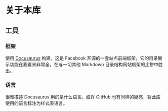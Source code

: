 # 关于本库

## 工具

### 框架

使用 [Docusaurus](https://docusaurus.io/zh-CN/) 构建。这是 Facebook 开源的一套站点前端框架，它的目录展示功能在我看来非常全，在与一切其他 Markdown 目录结构网站框架的比拼中胜出。

### 语言

很难描述 Docusaurus 用的是什么语言。或许 GitHub 也有同样的疑惑，将此库使用的语言标注为样式表语言。
